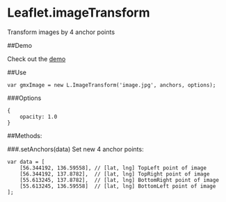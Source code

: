 Leaflet.imageTransform
======================

Transform images by 4 anchor points


##Demo

Check out the [demo](http://originalsin.github.io/Leaflet.imageTransform/examples/ImageTransform.html)

##Use

```
var gmxImage = new L.ImageTransform('image.jpg', anchors, options);
```

###Options

```
{
    opacity: 1.0
}
```

##Methods:

###.setAnchors(data)
Set new 4 anchor points:

```
var data = [
    [56.344192, 136.59558], // [lat, lng] TopLeft point of image
    [56.344192, 137.8782],  // [lat, lng] TopRight point of image
    [55.613245, 137.8782],  // [lat, lng] BottomRight point of image
    [55.613245, 136.59558]  // [lat, lng] BottomLeft point of image
];
```
